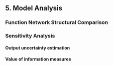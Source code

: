## 5. Model Analysis

### Function Network Structural Comparison

### Sensitivity Analysis

#### Output uncertainty estimation

#### Value of information measures
